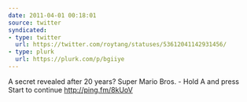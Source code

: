 ```yaml
---
date: 2011-04-01 00:18:01
source: twitter
syndicated:
- type: twitter
  url: https://twitter.com/roytang/statuses/53612041142931456/
- type: plurk
  url: https://plurk.com/p/bgiiye
---
```


A secret revealed after 20 years? Super Mario Bros. - Hold A and press Start to continue http://ping.fm/8kUoV
